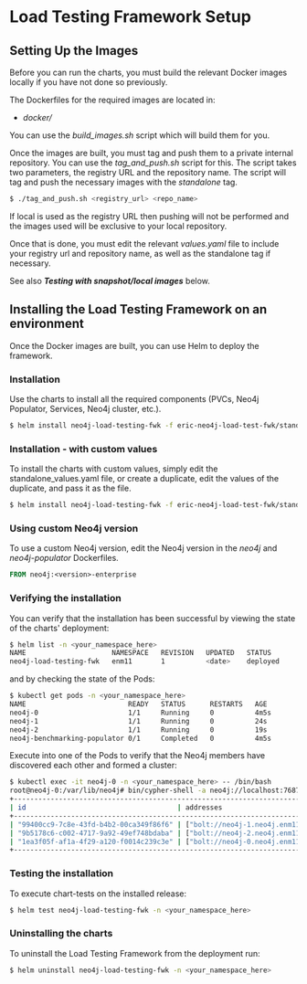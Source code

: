 # Load Testing Framework Setup

## Setting Up the Images

Before you can run the charts, you must build the relevant Docker images locally if you have not done so previously.

The Dockerfiles for the required images are located in:

- *docker/*

You can use the *build_images.sh* script which will build them for you.

Once the images are built, you must tag and push them to a private internal repository. You can use the *tag_and_push.sh* script for this. The script takes two parameters, the registry URL and the repository name. The script will tag and push the necessary images with the *standalone* tag.
```bash
$ ./tag_and_push.sh <registry_url> <repo_name>
```
If local is used as the registry URL then pushing will not be performed and the images used will be exclusive to your local repository.

Once that is done, you must edit the relevant *values.yaml* file to include your registry url and repository name, as well as the standalone tag if necessary.

See also ***Testing with snapshot/local images*** below.

## Installing the Load Testing Framework on an environment

Once the Docker images are built, you can use Helm to deploy the framework.

### Installation

Use the charts to install all the required components (PVCs, Neo4j Populator, Services, Neo4j cluster, etc.).

```bash
$ helm install neo4j-load-testing-fwk -f eric-neo4j-load-test-fwk/standalone_values.yaml eric-neo4j-load-test-fwk/ -n <your_namespace_here>
```

### Installation - with custom values

To install the charts with custom values, simply edit the standalone_values.yaml file, or create a duplicate, edit the values of the duplicate, and pass it as the file.

```bash
$ helm install neo4j-load-testing-fwk -f eric-neo4j-load-test-fwk/standalone_values_2.yaml eric-neo4j-load-test-fwk/ -n <your_namespace_here>
```

### Using custom Neo4j version

To use a custom Neo4j version, edit the Neo4j version in the _neo4j_ and _neo4j-populator_ Dockerfiles.

```dockerfile
FROM neo4j:<version>-enterprise
```

### Verifying the installation

You can verify that the installation has been successful by viewing the state of the charts' deployment:

```bash
$ helm list -n <your_namespace_here>
NAME                     NAMESPACE   REVISION   UPDATED   STATUS       CHART                           APP VERSION
neo4j-load-testing-fwk   enm11       1          <date>    deployed     eric-neo4j-load-test-fwk-0.1.0  <version>
```

and by checking the state of the Pods:

```bash
$ kubectl get pods -n <your_namespace_here>
NAME                         READY   STATUS      RESTARTS   AGE
neo4j-0                      1/1     Running     0          4m5s
neo4j-1                      1/1     Running     0          24s
neo4j-2                      1/1     Running     0          19s
neo4j-benchmarking-populator 0/1     Completed   0          4m5s
```

Execute into one of the Pods to verify that the Neo4j members have discovered each other and formed a cluster:

```bash
$ kubectl exec -it neo4j-0 -n <your_namespace_here> -- /bin/bash
root@neo4j-0:/var/lib/neo4j# bin/cypher-shell -a neo4j://localhost:7687 "call dbms.cluster.overview();"
+------------------------------------------------------------------------------------------------------------------------------------------------------------------------------------------------------+
| id                                     | addresses                                                                                                  | databases                             | groups |
+------------------------------------------------------------------------------------------------------------------------------------------------------------------------------------------------------+
| "99400cc9-7c8e-43fd-b4b2-00ca349f86f6" | ["bolt://neo4j-1.neo4j.enm11.svc.cluster.local:7687", "http://neo4j-1.neo4j.enm11.svc.cluster.local:7474"] | {dps: "FOLLOWER", system: "FOLLOWER"} | []     |
| "9b5178c6-c002-4717-9a92-49ef748bdaba" | ["bolt://neo4j-2.neo4j.enm11.svc.cluster.local:7687", "http://neo4j-2.neo4j.enm11.svc.cluster.local:7474"] | {dps: "FOLLOWER", system: "FOLLOWER"} | []     |
| "1ea3f05f-af1a-4f29-a120-f0014c239c3e" | ["bolt://neo4j-0.neo4j.enm11.svc.cluster.local:7687", "http://neo4j-0.neo4j.enm11.svc.cluster.local:7474"] | {dps: "LEADER", system: "LEADER"}     | []     |
+------------------------------------------------------------------------------------------------------------------------------------------------------------------------------------------------------+
```

### Testing the installation

To execute chart-tests on the installed release:

```bash
$ helm test neo4j-load-testing-fwk -n <your_namespace_here>
```

### Uninstalling the charts

To uninstall the Load Testing Framework from the deployment run:

```bash
$ helm uninstall neo4j-load-testing-fwk -n <your_namespace_here>
```